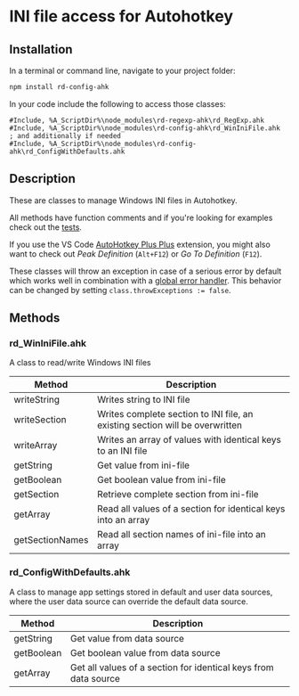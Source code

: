 # INI file access for Autohotkey

## Installation

In a terminal or command line, navigate to your project folder:

```bash
npm install rd-config-ahk
```

In your code include the following to access those classes:

```autohotkey
#Include, %A_ScriptDir%\node_modules\rd-regexp-ahk\rd_RegExp.ahk
#Include, %A_ScriptDir%\node_modules\rd-config-ahk\rd_WinIniFile.ahk
; and additionally if needed
#Include, %A_ScriptDir%\node_modules\rd-config-ahk\rd_ConfigWithDefaults.ahk
```

## Description

These are classes to manage Windows INI files in Autohotkey.

All methods have function comments and if you're looking for examples check out the [tests](https://github.com/reinhardliess/rd-config-ahk/blob/main/tests/all-tests.ahk).

If you use the VS Code [AutoHotkey Plus Plus](https://marketplace.visualstudio.com/items?itemName=mark-wiemer.vscode-autohotkey-plus-plus) extension, you might also want to check out _Peak Definition_ (`Alt+F12`) or _Go To Definition_ (`F12`).

These classes will throw an exception in case of a serious error by default which works well in combination with a [global error handler](https://www.autohotkey.com/docs/commands/OnError.htm). This behavior can be changed by setting `class.throwExceptions := false`.

## Methods

### rd_WinIniFile.ahk

A class to read/write Windows INI files

| Method          | Description                                                                  |
| --------------- | ---------------------------------------------------------------------------- |
| writeString     | Writes string to INI file                                                    |
| writeSection    | Writes complete section to INI file, an existing section will be overwritten |
| writeArray      | Writes an array of values with identical keys to an INI file                 |
| getString       | Get value from ini-file                                                      |
| getBoolean      | Get boolean value from ini-file                                              |
| getSection      | Retrieve complete section from ini-file                                      |
| getArray        | Read all values of a section for identical keys into an array                |
| getSectionNames | Read all section names of ini-file into an array                             |

### rd_ConfigWithDefaults.ahk

A class to manage app settings stored in default and user data sources, where the user data source can override the default data source.

| Method     | Description                                                     |
| ---------- | --------------------------------------------------------------- |
| getString  | Get value from data source                                      |
| getBoolean | Get boolean value from data source                              |
| getArray   | Get all values of a section for identical keys from data source |
